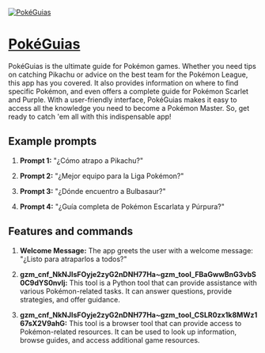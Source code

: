 [![PokéGuias](https://files.oaiusercontent.com/file-RBDRXH5bYChybMVOGe4SqUa8?se=2123-10-16T01%3A46%3A45Z&sp=r&sv=2021-08-06&sr=b&rscc=max-age%3D31536000%2C%20immutable&rscd=attachment%3B%20filename%3D4c42a823-06d4-4ac9-a0a2-e1c8e0ab2b2f.png&sig=RprQnomEigAC1OaqU1hGhODxKc2M7Pv5SiguY0gQds8%3D)](https://chat.openai.com/g/g-gFhxqpN49-pokeguias)

# [PokéGuias](https://chat.openai.com/g/g-gFhxqpN49-pokeguias)

PokéGuias is the ultimate guide for Pokémon games. Whether you need tips on catching Pikachu or advice on the best team for the Pokémon League, this app has you covered. It also provides information on where to find specific Pokémon, and even offers a complete guide for Pokémon Scarlet and Purple. With a user-friendly interface, PokéGuias makes it easy to access all the knowledge you need to become a Pokémon Master. So, get ready to catch 'em all with this indispensable app!

## Example prompts

1. **Prompt 1:** "¿Cómo atrapo a Pikachu?"

2. **Prompt 2:** "¿Mejor equipo para la Liga Pokémon?"

3. **Prompt 3:** "¿Dónde encuentro a Bulbasaur?"

4. **Prompt 4:** "¿Guía completa de Pokémon Escarlata y Púrpura?"

## Features and commands

1. **Welcome Message:** The app greets the user with a welcome message: "¿Listo para atraparlos a todos?"

2. **gzm_cnf_NkNJIsFOyje2zyG2nDNH77Ha~gzm_tool_FBaGwwBnG3vbS0C9dYS0nvIj:** This tool is a Python tool that can provide assistance with various Pokémon-related tasks. It can answer questions, provide strategies, and offer guidance.

3. **gzm_cnf_NkNJIsFOyje2zyG2nDNH77Ha~gzm_tool_CSLR0zx1k8MWz167sX2V9ahG:** This tool is a browser tool that can provide access to Pokémon-related resources. It can be used to look up information, browse guides, and access additional game resources.